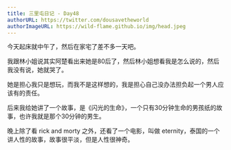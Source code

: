 ```yaml
---
title: 三里屯日记 - Day48
authorURL: https://twitter.com/dousavetheworld
authorImageURL: https://wild-flame.github.io/img/head.jpeg
---
```


今天起床就中午了，然后在家宅了差不多一天吧。

我跟林小姐说其实阿楚看出来她是80后了，然后林小姐想看我是怎么说的，然后我没有说，她就哭了。

她是担心我只是想玩，而我不是这样想的，我是担心自己没办法担负起一个男人应该有的责任。

后来我给她讲了一个故事，是《闪光的生命》，一个只有30分钟生命的男孩纸的故事，也许我就是那个30分钟的男生。

晚上除了看 rick and morty 之外，还看了一个电影，叫做 eternity，泰国的一个讲人性的故事，故事很平淡，但是人性很神奇。